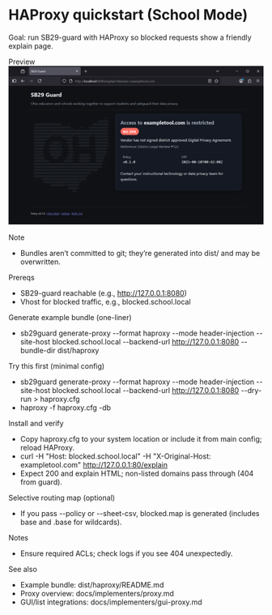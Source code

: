 # HAProxy quickstart (School Mode)

Goal: run SB29-guard with HAProxy so blocked requests show a friendly explain page.

Preview
![Explain page screenshot](../../screenshot-2025-08-09-204319.png)

Note
- Bundles aren’t committed to git; they’re generated into dist/ and may be overwritten.

Prereqs
- SB29-guard reachable (e.g., http://127.0.0.1:8080)
- Vhost for blocked traffic, e.g., blocked.school.local

Generate example bundle (one-liner)
- sb29guard generate-proxy --format haproxy --mode header-injection --site-host blocked.school.local --backend-url http://127.0.0.1:8080 --bundle-dir dist/haproxy

Try this first (minimal config)
- sb29guard generate-proxy --format haproxy --mode header-injection --site-host blocked.school.local --backend-url http://127.0.0.1:8080 --dry-run > haproxy.cfg
- haproxy -f haproxy.cfg -db

Install and verify
- Copy haproxy.cfg to your system location or include it from main config; reload HAProxy.
- curl -H "Host: blocked.school.local" -H "X-Original-Host: exampletool.com" http://127.0.0.1:80/explain
- Expect 200 and explain HTML; non-listed domains pass through (404 from guard).

Selective routing map (optional)
- If you pass --policy or --sheet-csv, blocked.map is generated (includes base and .base for wildcards).

Notes
- Ensure required ACLs; check logs if you see 404 unexpectedly.

See also
- Example bundle: dist/haproxy/README.md
- Proxy overview: docs/implementers/proxy.md
- GUI/list integrations: docs/implementers/gui-proxy.md
